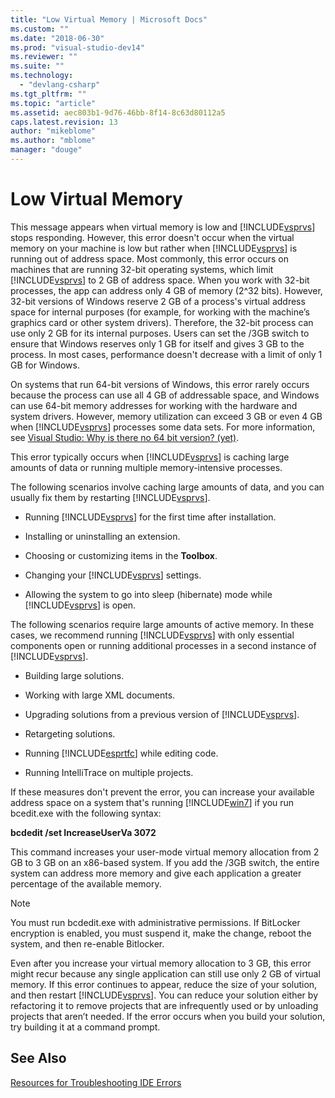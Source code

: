 ```yaml
---
title: "Low Virtual Memory | Microsoft Docs"
ms.custom: ""
ms.date: "2018-06-30"
ms.prod: "visual-studio-dev14"
ms.reviewer: ""
ms.suite: ""
ms.technology: 
  - "devlang-csharp"
ms.tgt_pltfrm: ""
ms.topic: "article"
ms.assetid: aec803b1-9d76-46bb-8f14-8c63d80112a5
caps.latest.revision: 13
author: "mikeblome"
ms.author: "mblome"
manager: "douge"
---
```

# Low Virtual Memory
This message appears when virtual memory is low and [!INCLUDE[vsprvs](../includes/vsprvs-md.md)] stops responding. However, this error doesn't occur when the virtual memory on your machine is low but rather when [!INCLUDE[vsprvs](../includes/vsprvs-md.md)] is running out of address space. Most commonly, this error occurs on machines that are running 32-bit operating systems, which limit [!INCLUDE[vsprvs](../includes/vsprvs-md.md)] to 2 GB of address space. When you work with 32-bit processes, the app can address only 4 GB of memory (2^32 bits). However, 32-bit versions of Windows reserve 2 GB of a process's virtual address space for internal purposes (for example, for working with the machine’s graphics card or other system drivers). Therefore, the 32-bit process can use only 2 GB for its internal purposes. Users can set the /3GB switch to ensure that Windows reserves only 1 GB for itself and gives 3 GB to the process. In most cases, performance doesn't decrease with a limit of only 1 GB for Windows.  
  
 On systems that run 64-bit versions of Windows, this error rarely occurs because the process can use all 4 GB of addressable space, and Windows can use 64-bit memory addresses for working with the hardware and system drivers. However, memory utilization can exceed 3 GB or even 4 GB when [!INCLUDE[vsprvs](../includes/vsprvs-md.md)] processes some data sets. For more information, see [Visual Studio: Why is there no 64 bit version? (yet)](http://go.microsoft.com/fwlink/?LinkId=246307).  
  
 This error typically occurs when [!INCLUDE[vsprvs](../includes/vsprvs-md.md)] is caching large amounts of data or running multiple memory-intensive processes.  
  
 The following scenarios involve caching large amounts of data, and you can usually fix them by restarting [!INCLUDE[vsprvs](../includes/vsprvs-md.md)].  
  
-   Running [!INCLUDE[vsprvs](../includes/vsprvs-md.md)] for the first time after installation.  
  
-   Installing or uninstalling an extension.  
  
-   Choosing or customizing items in the **Toolbox**.  
  
-   Changing your [!INCLUDE[vsprvs](../includes/vsprvs-md.md)] settings.  
  
-   Allowing the system to go into sleep (hibernate) mode while [!INCLUDE[vsprvs](../includes/vsprvs-md.md)] is open.  
  
 The following scenarios require large amounts of active memory. In these cases, we recommend running [!INCLUDE[vsprvs](../includes/vsprvs-md.md)] with only essential components open or running additional processes in a second instance of [!INCLUDE[vsprvs](../includes/vsprvs-md.md)].  
  
-   Building large solutions.  
  
-   Working with large XML documents.  
  
-   Upgrading solutions from a previous version of [!INCLUDE[vsprvs](../includes/vsprvs-md.md)].  
  
-   Retargeting solutions.  
  
-   Running [!INCLUDE[esprtfc](../includes/esprtfc-md.md)] while editing code.  
  
-   Running IntelliTrace on multiple projects.  
  
 If these measures don't prevent the error, you can increase your available address space on a system that's running [!INCLUDE[win7](../includes/win7-md.md)] if you run bcedit.exe with the following syntax:  
  
 **bcdedit /set IncreaseUserVa 3072**  
  
 This command increases your user-mode virtual memory allocation from 2 GB to 3 GB on an x86-based system. If you add the /3GB switch, the entire system can address more memory and give each application a greater percentage of the available memory.  
  
> [!NOTE]
>  You must run bcdedit.exe with administrative permissions. If BitLocker encryption is enabled, you must suspend it, make the change, reboot the system, and then re-enable Bitlocker.  
  
 Even after you increase your virtual memory allocation to 3 GB, this error might recur because any single application can still use only 2 GB of virtual memory. If this error continues to appear, reduce the size of your solution, and then restart [!INCLUDE[vsprvs](../includes/vsprvs-md.md)]. You can reduce your solution either by refactoring it to remove projects that are infrequently used or by unloading projects that aren’t needed. If the error occurs when you build your solution, try building it at a command prompt.  
  
## See Also  
 [Resources for Troubleshooting IDE Errors](../Topic/Resources%20for%20Troubleshooting%20Integrated%20Development%20Environment%20Errors.md)